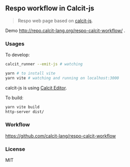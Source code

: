 
Respo workflow in Calcit-js
----

> Respo web page based on [calcit-js](https://github.com/calcit-lang/calcit_runner.rs).

Demo http://repo.calcit-lang.org/respo-calcit-workflow/ .

### Usages

To develop:

```bash
calcit_runner --emit-js # watching

yarn # to install vite
yarn vite # watching and running on localhost:3000
```

calcit-js is using [Calcit Editor](https://github.com/calcit-lang/editor).

To build:

```bash
yarn vite build
http-server dist/
```

### Workflow

https://github.com/calcit-lang/respo-calcit-workflow

### License

MIT

